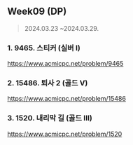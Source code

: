 ## Week09 (DP)

> 2024.03.23 ~2024.03.29.

### 1. 9465. 스티커 (실버 I)
https://www.acmicpc.net/problem/9465

### 2. 15486. 퇴사 2 (골드 V)
https://www.acmicpc.net/problem/15486

### 3. 1520. 내리막 길 (골드 III)
https://www.acmicpc.net/problem/1520
